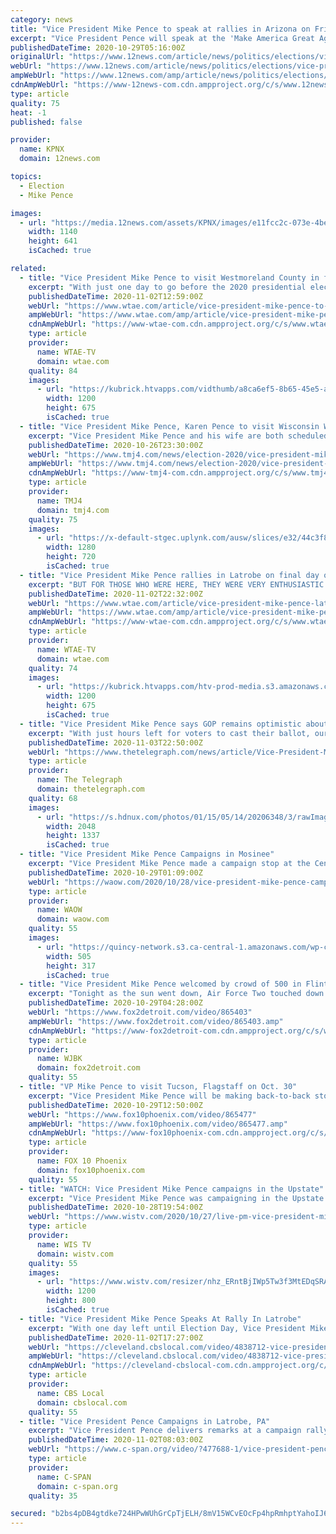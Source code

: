 ```yaml
---
category: news
title: "Vice President Mike Pence to speak at rallies in Arizona on Friday"
excerpt: "Vice President Pence will speak at the 'Make America Great Again!' Victory Rally events in both Flagstaff and Tucson."
publishedDateTime: 2020-10-29T05:16:00Z
originalUrl: "https://www.12news.com/article/news/politics/elections/vice-president-mike-pence-to-speak-at-rallies-in-arizona-on-friday/75-3e68b8a0-18f0-4b87-b57b-0be2b16c2f4f"
webUrl: "https://www.12news.com/article/news/politics/elections/vice-president-mike-pence-to-speak-at-rallies-in-arizona-on-friday/75-3e68b8a0-18f0-4b87-b57b-0be2b16c2f4f"
ampWebUrl: "https://www.12news.com/amp/article/news/politics/elections/vice-president-mike-pence-to-speak-at-rallies-in-arizona-on-friday/75-3e68b8a0-18f0-4b87-b57b-0be2b16c2f4f"
cdnAmpWebUrl: "https://www-12news-com.cdn.ampproject.org/c/s/www.12news.com/amp/article/news/politics/elections/vice-president-mike-pence-to-speak-at-rallies-in-arizona-on-friday/75-3e68b8a0-18f0-4b87-b57b-0be2b16c2f4f"
type: article
quality: 75
heat: -1
published: false

provider:
  name: KPNX
  domain: 12news.com

topics:
  - Election
  - Mike Pence

images:
  - url: "https://media.12news.com/assets/KPNX/images/e11fcc2c-073e-4be5-bad4-2142c1b92b23/e11fcc2c-073e-4be5-bad4-2142c1b92b23_1140x641.jpg"
    width: 1140
    height: 641
    isCached: true

related:
  - title: "Vice President Mike Pence to visit Westmoreland County in final day before election"
    excerpt: "With just one day to go before the 2020 presidential election, Vice President Mike Pence will appear on behalf of President Donald Trump’s reelection campaign in Westmoreland County. Pence will speak at a “Make America Great Again” rally in Latrobe on Monday morning."
    publishedDateTime: 2020-11-02T12:59:00Z
    webUrl: "https://www.wtae.com/article/vice-president-mike-pence-to-visit-westmoreland-county-in-final-day-before-election/34547220"
    ampWebUrl: "https://www.wtae.com/amp/article/vice-president-mike-pence-to-visit-westmoreland-county-in-final-day-before-election/34547220"
    cdnAmpWebUrl: "https://www-wtae-com.cdn.ampproject.org/c/s/www.wtae.com/amp/article/vice-president-mike-pence-to-visit-westmoreland-county-in-final-day-before-election/34547220"
    type: article
    provider:
      name: WTAE-TV
      domain: wtae.com
    quality: 84
    images:
      - url: "https://kubrick.htvapps.com/vidthumb/a8ca6ef5-8b65-45e5-a083-461eccaede15/a8ca6ef5-8b65-45e5-a083-461eccaede15_image.jpg?crop=1xw:1.0xh;center,top&resize=1200:*"
        width: 1200
        height: 675
        isCached: true
  - title: "Vice President Mike Pence, Karen Pence to visit Wisconsin Wednesday"
    excerpt: "Vice President Mike Pence and his wife are both scheduled to attend Make America Great Again events in Wisconsin on Wednesday."
    publishedDateTime: 2020-10-26T23:30:00Z
    webUrl: "https://www.tmj4.com/news/election-2020/vice-president-mike-pence-karen-pence-to-visit-wisconsin-wednesday"
    ampWebUrl: "https://www.tmj4.com/news/election-2020/vice-president-mike-pence-karen-pence-to-visit-wisconsin-wednesday?_amp=true"
    cdnAmpWebUrl: "https://www-tmj4-com.cdn.ampproject.org/c/s/www.tmj4.com/news/election-2020/vice-president-mike-pence-karen-pence-to-visit-wisconsin-wednesday?_amp=true"
    type: article
    provider:
      name: TMJ4
      domain: tmj4.com
    quality: 75
    images:
      - url: "https://x-default-stgec.uplynk.com/ausw/slices/e32/44c3f81cadf84cf5a6f4e6d100388208/e32e24c517664385b1d3016243a4692c/poster_f74d996ec7964fcea32a4bd34c3826d4.jpg"
        width: 1280
        height: 720
        isCached: true
  - title: "Vice President Mike Pence rallies in Latrobe on final day of campaigning"
    excerpt: "BUT FOR THOSE WHO WERE HERE, THEY WERE VERY ENTHUSIASTIC. CHANTS OF \"FOUR MORE YEARS \" AND \"USA\" FILLING THE AIR DURING VICE PRESIDENT MIKE PENCE’S VISIT TO LATROBE. THE VICE PRESIDENT, INTRODUCED BY HIS WIFE, KAREN PENCE, ADDRESSING THE CROWD OF A ..."
    publishedDateTime: 2020-11-02T22:32:00Z
    webUrl: "https://www.wtae.com/article/vice-president-mike-pence-latrobe-erie-pennsylvania-rallies-monday/34540406"
    ampWebUrl: "https://www.wtae.com/amp/article/vice-president-mike-pence-latrobe-erie-pennsylvania-rallies-monday/34540406"
    cdnAmpWebUrl: "https://www-wtae-com.cdn.ampproject.org/c/s/www.wtae.com/amp/article/vice-president-mike-pence-latrobe-erie-pennsylvania-rallies-monday/34540406"
    type: article
    provider:
      name: WTAE-TV
      domain: wtae.com
    quality: 74
    images:
      - url: "https://kubrick.htvapps.com/htv-prod-media.s3.amazonaws.com/images/pence-1604359887.jpg?crop=1.00xw:1.00xh;0,0&resize=1200:*"
        width: 1200
        height: 675
        isCached: true
  - title: "Vice President Mike Pence says GOP remains optimistic about reelection bid"
    excerpt: "With just hours left for voters to cast their ballot, our sister station WXII in North Carolina did a one-on-one interview with Vice President Mike Pence and former South Bend, Indiana, mayor and former Democratic presidential candidate Pete Buttigieg."
    publishedDateTime: 2020-11-03T22:50:00Z
    webUrl: "https://www.thetelegraph.com/news/article/Vice-President-Mike-Pence-says-GOP-remains-15698647.php"
    type: article
    provider:
      name: The Telegraph
      domain: thetelegraph.com
    quality: 68
    images:
      - url: "https://s.hdnux.com/photos/01/15/05/14/20206348/3/rawImage.jpg"
        width: 2048
        height: 1337
        isCached: true
  - title: "Vice President Mike Pence Campaigns in Mosinee"
    excerpt: "Vice President Mike Pence made a campaign stop at the Central Airport in Mosinee on Wednesday. The stop is just one of several in Badger State for the Trump administration this week alone. About 150 people attended the rally."
    publishedDateTime: 2020-10-29T01:09:00Z
    webUrl: "https://waow.com/2020/10/28/vice-president-mike-pence-campaigns-in-mosinee/"
    type: article
    provider:
      name: WAOW
      domain: waow.com
    quality: 55
    images:
      - url: "https://quincy-network.s3.ca-central-1.amazonaws.com/wp-content/uploads/sites/9/2020/10/pence.jpg"
        width: 505
        height: 317
        isCached: true
  - title: "Vice President Mike Pence welcomed by crowd of 500 in Flint"
    excerpt: "Tonight as the sun went down, Air Force Two touched down at Flint Bishop Airport. Pence hustled up to the podium, highlighting the importance of Michigan in this election."
    publishedDateTime: 2020-10-29T04:28:00Z
    webUrl: "https://www.fox2detroit.com/video/865403"
    ampWebUrl: "https://www.fox2detroit.com/video/865403.amp"
    cdnAmpWebUrl: "https://www-fox2detroit-com.cdn.ampproject.org/c/s/www.fox2detroit.com/video/865403.amp"
    type: article
    provider:
      name: WJBK
      domain: fox2detroit.com
    quality: 55
  - title: "VP Mike Pence to visit Tucson, Flagstaff on Oct. 30"
    excerpt: "Vice President Mike Pence will be making back-to-back stops in Flagstaff and Tucson on Friday, two days after President Trump visited Bullhead City and Goodyear to host \"Make America Great Again\" rallies."
    publishedDateTime: 2020-10-29T12:50:00Z
    webUrl: "https://www.fox10phoenix.com/video/865477"
    ampWebUrl: "https://www.fox10phoenix.com/video/865477.amp"
    cdnAmpWebUrl: "https://www-fox10phoenix-com.cdn.ampproject.org/c/s/www.fox10phoenix.com/video/865477.amp"
    type: article
    provider:
      name: FOX 10 Phoenix
      domain: fox10phoenix.com
    quality: 55
  - title: "WATCH: Vice President Mike Pence campaigns in the Upstate"
    excerpt: "Vice President Mike Pence was campaigning in the Upstate on Tuesday afternoon. Pence held a rally at Donaldson Jet Center in Greenville. Officials said a little more than 2,000 people attended the event held in a hangar."
    publishedDateTime: 2020-10-28T19:54:00Z
    webUrl: "https://www.wistv.com/2020/10/27/live-pm-vice-president-mike-pence-holds-campaign-rally-upstate/"
    type: article
    provider:
      name: WIS TV
      domain: wistv.com
    quality: 55
    images:
      - url: "https://www.wistv.com/resizer/nhz_ERntBjIWp5Tw3f3MtEDqSRA=/1200x0/cloudfront-us-east-1.images.arcpublishing.com/raycom/2BZ6FRGNN5DKRIITPK63APIRAM.jpg"
        width: 1200
        height: 800
        isCached: true
  - title: "Vice President Mike Pence Speaks At Rally In Latrobe"
    excerpt: "With one day left until Election Day, Vice President Mike Pence is speaking at a rally at the Arnold Palmer Regional Airport; KDKA's Ross Guidotti reports."
    publishedDateTime: 2020-11-02T17:27:00Z
    webUrl: "https://cleveland.cbslocal.com/video/4838712-vice-president-mike-pence-speaks-at-rally-in-latrobe/"
    ampWebUrl: "https://cleveland.cbslocal.com/video/4838712-vice-president-mike-pence-speaks-at-rally-in-latrobe/amp/"
    cdnAmpWebUrl: "https://cleveland-cbslocal-com.cdn.ampproject.org/c/s/cleveland.cbslocal.com/video/4838712-vice-president-mike-pence-speaks-at-rally-in-latrobe/amp/"
    type: article
    provider:
      name: CBS Local
      domain: cbslocal.com
    quality: 55
  - title: "Vice President Pence Campaigns in Latrobe, PA"
    excerpt: "Vice President Pence delivers remarks at a campaign rally in Latrobe, PA. The Keystone State is getting visits from him and President Trump as well as their Democratic challengers, Joe Biden & Sen. Kamala Harris (CA),"
    publishedDateTime: 2020-11-02T08:03:00Z
    webUrl: "https://www.c-span.org/video/?477688-1/vice-president-pence-campaigns-latrobe-pa"
    type: article
    provider:
      name: C-SPAN
      domain: c-span.org
    quality: 35

secured: "b2bs4pDB4gtdke724HPwWUhGrCpTjELH/8mV15WCvEOcFp4hpRmhptYahoIJ65caVJ56qJKC/woKjCD1XKqSoCCqjK/o2yjnuo1Ik7TDhFW+85ihetHX26A8CmnvNLDJF6AG3SnjC31lhuJPCiwPIUuWl5LSuX2aOIZPvMNq0WKUp3DcTAGw94i2mBjr9BFxwOhIM7T3dyCYXujzVxeHX2oT/jeftw8r6TGTgXKoZuRP8bHUCT+cGIRep+8lRMu3/iRED/gaqEBLfaSAJcvkIROq23GEQIi2SDHzS1BOryujKv0iZmmaZASQ3+Aui5/yqcHvXjQhEerRPUu87ekb2X0O7QS5y0h3cuKgeQW90m8=;jv9hQ3edKZEc2lTUzmACnw=="
---
```


